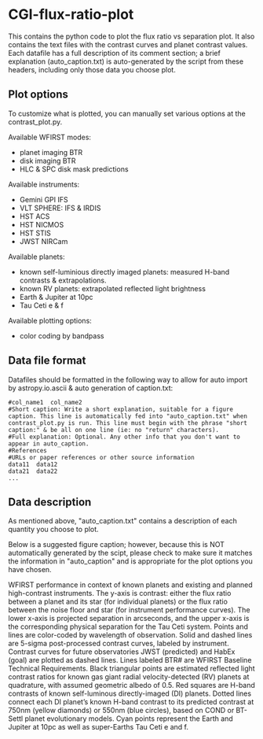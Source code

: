 # CGI-flux-ratio-plot
This contains the python code to plot the flux ratio vs separation plot. It also contains the text files with the contrast curves and planet contrast values. Each datafile has a full description of its comment section; a brief explanation (auto_caption.txt) is auto-generated by the script from these headers, including only those data you choose plot.

## Plot options
To customize what is plotted, you can manually set various options at the contrast_plot.py.

Available WFIRST modes:
* planet imaging BTR
* disk imaging BTR
* HLC & SPC disk mask predictions

Available instruments:
* Gemini GPI IFS
* VLT SPHERE: IFS & IRDIS
* HST ACS
* HST NICMOS
* HST STIS
* JWST NIRCam

Available planets:
* known self-luminious directly imaged planets: measured H-band contrasts & extrapolations.
* known RV planets: extrapolated reflected light brightness
* Earth & Jupiter at 10pc
* Tau Ceti e & f

Available plotting options:
* color coding by bandpass

## Data file format
Datafiles should be formatted in the following way to allow for auto import by astropy.io.ascii & auto generation of caption.txt:
```
#col_name1  col_name2
#Short caption: Write a short explanation, suitable for a figure caption. This line is automatically fed into "auto_caption.txt" when contrast_plot.py is run. This line must begin with the phrase "short caption:" & be all on one line (ie: no "return" characters).
#Full explanation: Optional. Any other info that you don't want to appear in auto_caption.
#References
#URLs or paper references or other source information
data11  data12
data21	data22
...
```
## Data description
As mentioned above, "auto_caption.txt" contains a description of each quantity you choose to plot.

Below is a suggested figure caption; however, because this is NOT automatically generated by the scipt, please check to make sure it matches the information in "auto_caption" and is appropriate for the plot options you have chosen.

WFIRST performance in context of known planets and existing and planned high-contrast instruments.
The y-axis is contrast: either the flux ratio between a planet and its star (for individual planets) or the flux ratio between the noise floor and star (for instrument performance curves).
The lower x-axis is projected separation in arcseconds, and the upper x-axis is the corresponding physical separation for the Tau Ceti system.
Points and lines are color-coded by wavelength of observation.
Solid and dashed lines are 5-sigma post-processed contrast curves, labeled by instrument.
Contrast curves for future observatories JWST (predicted) and HabEx (goal) are plotted as dashed lines.
Lines labeled BTR# are WFIRST Baseline Technical Requirements.
Black triangular points are estimated reflected light contrast ratios for known gas giant radial velocity-detected (RV) planets at quadrature, with assumed geometric albedo of 0.5.
Red squares are H-band contrasts of known self-luminous directly-imaged (DI) planets.
Dotted lines connect each DI planet’s known H-band contrast to its predicted contrast at 750nm (yellow diamonds) or 550nm (blue circles), based on COND or BT-Settl planet evolutionary models.
Cyan points represent the Earth and Jupiter at 10pc as well as super-Earths Tau Ceti e and f.






